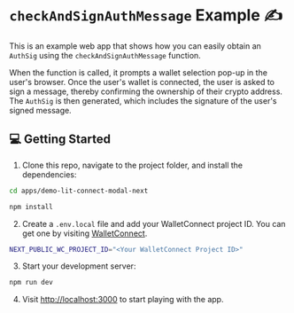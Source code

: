 # `checkAndSignAuthMessage` Example ✍️

This is an example web app that shows how you can easily obtain an `AuthSig` using the `checkAndSignAuthMessage` function.

When the function is called, it prompts a wallet selection pop-up in the user's browser. Once the user's wallet is connected, the user is asked to sign a message, thereby confirming the ownership of their crypto address. The `AuthSig` is then generated, which includes the signature of the user's signed message.

## 💻 Getting Started

1. Clone this repo, navigate to the project folder, and install the dependencies:

```bash
cd apps/demo-lit-connect-modal-next

npm install
```

2. Create a `.env.local` file and add your WalletConnect project ID. You can get one by visiting [WalletConnect](https://cloud.walletconnect.com/sign-in).

```bash
NEXT_PUBLIC_WC_PROJECT_ID="<Your WalletConnect Project ID>"
```

3. Start your development server:

```bash
npm run dev
```

4. Visit [http://localhost:3000](http://localhost:3000) to start playing with the app.
